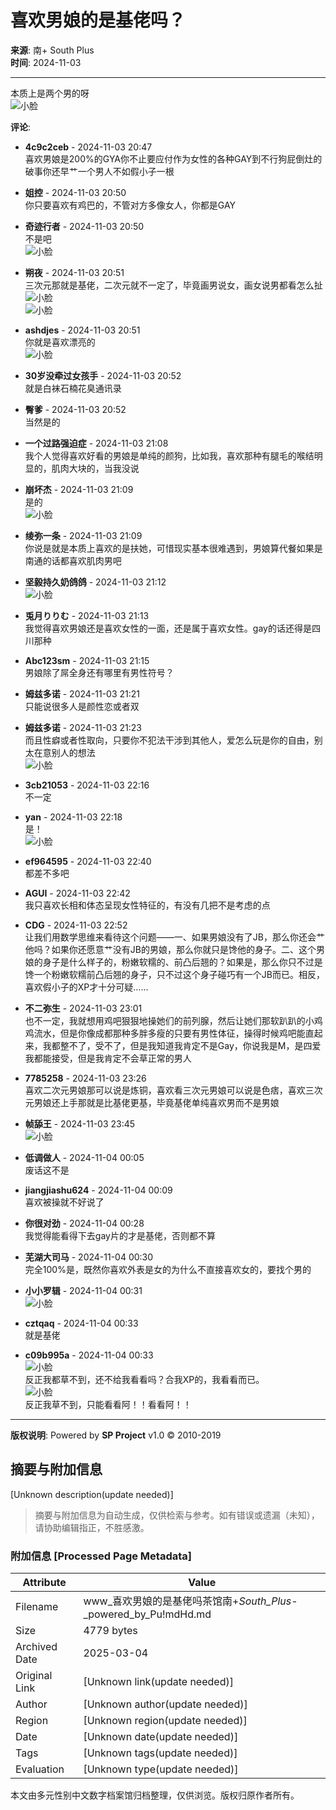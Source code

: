 # 喜欢男娘的是基佬吗？

**来源**: 南+ South Plus  
**时间**: 2024-11-03

---

本质上是两个男的呀  
![小脸](images/post/smile/smallface/face040.jpg)  

**评论**:  

- **4c9c2ceb** - 2024-11-03 20:47  
  喜欢男娘是200%的GYA你不止要应付作为女性的各种GAY到不行狗屁倒灶的破事你还早艹一个男人不如假小子一根  

- **姐控** - 2024-11-03 20:50  
  你只要喜欢有鸡巴的，不管对方多像女人，你都是GAY  

- **奇迹行者** - 2024-11-03 20:50  
  不是吧  
  ![小脸](images/post/smile/smallface/face056.jpg)  

- **朔夜** - 2024-11-03 20:51  
  三次元那就是基佬，二次元就不一定了，毕竟画男说女，画女说男都看怎么扯  
  ![小脸](images/post/smile/smallface/face070.gif)  
  ![小脸](images/post/smile/smallface/face084.jpg)  

- **ashdjes** - 2024-11-03 20:51  
  你就是喜欢漂亮的  
  ![小脸](images/post/smile/smallface/face113.jpg)  

- **30岁没牵过女孩手** - 2024-11-03 20:52  
  就是白袜石楠花臭通讯录  

- **臀爹** - 2024-11-03 20:52  
  当然是的  

- **一个过路强迫症** - 2024-11-03 21:08  
  我个人觉得喜欢好看的男娘是单纯的颜狗，比如我，喜欢那种有腿毛的喉结明显的，肌肉大块的，当我没说  

- **崩坏杰** - 2024-11-03 21:09  
  是的  
  ![小脸](images/post/smile/smallface/face077.gif)  

- **绫弥一条** - 2024-11-03 21:09  
  你说是就是本质上喜欢的是扶她，可惜现实基本很难遇到，男娘算代餐如果是南通的话都喜欢肌肉男吧  

- **坚毅持久奶鸽鸽** - 2024-11-03 21:12  
  ![小脸](images/post/smile/smallface/face043.jpg)  

- **兎月りりむ** - 2024-11-03 21:13  
  我觉得喜欢男娘还是喜欢女性的一面，还是属于喜欢女性。gay的话还得是四川那种  

- **Abc123sm** - 2024-11-03 21:15  
  男娘除了屌全身还有哪里有男性符号？  

- **姆兹多诺** - 2024-11-03 21:21  
  只能说很多人是颜性恋或者双  

- **姆兹多诺** - 2024-11-03 21:23  
  而且性癖或者性取向，只要你不犯法干涉到其他人，爱怎么玩是你的自由，别太在意别人的想法  
  ![小脸](images/post/smile/smallface/face077.gif)  

- **3cb21053** - 2024-11-03 22:16  
  不一定  

- **yan** - 2024-11-03 22:18  
  是！  
  ![小脸](images/post/smile/smallface/face084.jpg)  

- **ef964595** - 2024-11-03 22:40  
  都差不多吧  

- **AGUI** - 2024-11-03 22:42  
  我只喜欢长相和体态呈现女性特征的，有没有几把不是考虑的点  

- **CDG** - 2024-11-03 22:52  
  让我们用数学思维来看待这个问题——一、如果男娘没有了JB，那么你还会艹他吗？如果你还愿意艹没有JB的男娘，那么你就只是馋他的身子。二、这个男娘的身子是什么样子的，粉嫩软糯的、前凸后翘的？如果是，那么你只不过是馋一个粉嫩软糯前凸后翘的身子，只不过这个身子碰巧有一个JB而已。相反，喜欢假小子的XP才十分可疑……  

- **不二弥生** - 2024-11-03 23:01  
  也不一定，我就想用鸡吧狠狠地操她们的前列腺，然后让她们那软趴趴的小鸡鸡流水，但是你像成都那种多胖多瘦的只要有男性体征，操得时候鸡吧能直起来，我都整不了，受不了，但是我知道我肯定不是Gay，你说我是M，是四爱我都能接受，但是我肯定不会草正常的男人  

- **7785258** - 2024-11-03 23:26  
  喜欢二次元男娘那可以说是炼铜，喜欢看三次元男娘可以说是色痞，喜欢三次元男娘还上手那就是比基佬更基，毕竟基佬单纯喜欢男而不是男娘  

- **帧舔王** - 2024-11-03 23:45  
  ![小脸](images/post/smile/smallface/face002.jpg)  

- **低调做人** - 2024-11-04 00:05  
  废话这不是  

- **jiangjiashu624** - 2024-11-04 00:09  
  喜欢被操就不好说了  

- **你很对劲** - 2024-11-04 00:28  
  我觉得能看得下去gay片的才是基佬，否则都不算  

- **芜湖大司马** - 2024-11-04 00:30  
  完全100%是，既然你喜欢外表是女的为什么不直接喜欢女的，要找个男的  

- **小小罗辑** - 2024-11-04 00:31  
  ![小脸](images/post/smile/smallface/face059.jpg)  

- **cztqaq** - 2024-11-04 00:33  
  就是基佬  

- **c09b995a** - 2024-11-04 00:33  
  ![小脸](images/post/smile/smallface/face070.gif)  
  反正我都草不到，还不给我看看吗？合我XP的，我看看而已。  
  ![小脸](images/post/smile/smallface/face093.jpg)  
  反正我草不到，只能看看阿！！看看阿！！  

--- 

**版权说明**: Powered by **SP Project** v1.0 © 2010-2019
<!-- tcd_original_link https://www.spring-plus.net/simple/index.php?t2358030.html -->


## 摘要与附加信息

<!-- tcd_abstract -->
[Unknown description(update needed)]
<!-- tcd_abstract_end -->

> 摘要与附加信息为自动生成，仅供检索与参考。如有错误或遗漏（未知），请协助编辑指正，不胜感激。

### 附加信息 [Processed Page Metadata]

| Attribute       | Value                                  |
|-----------------|----------------------------------------|
| Filename        | www_喜欢男娘的是基佬吗茶馆南+_South_Plus_-_powered_by_Pu!mdHd.md                             |
| Size            | 4779 bytes                           |
| Archived Date   | 2025-03-04                             |
| Original Link   | [Unknown link(update needed)]                       |
| Author          | [Unknown author(update needed)]                               |
| Region          | [Unknown region(update needed)]                               |
| Date            | [Unknown date(update needed)]                                 |
| Tags            | [Unknown tags(update needed)]                                 |
| Evaluation            | [Unknown type(update needed)]                                 |
<!-- tcd_table_end -->

本文由多元性别中文数字档案馆归档整理，仅供浏览。版权归原作者所有。
